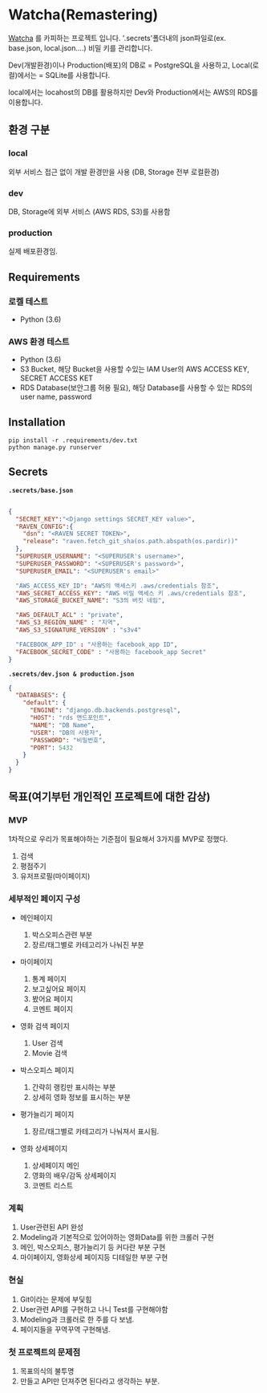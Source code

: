 # Watcha(Remastering)

[Watcha](https://watcha.net/) 를 카피하는 프로젝트 입니다.
'.secrets'폴더내의 json파일로(ex. base.json, local.json....)
비밀 키를 관리합니다.

Dev(개발환경)이나 Production(배포)의 DB로 = PostgreSQL을 사용하고,
Local(로컬)에서는 = SQLite를 사용합니다.

local에서는 locahost의 DB를 활용하지만
Dev와 Production에서는 AWS의 RDS를 이용합니다.





## 환경 구분

### local

외부 서비스 접근 없이 개발 환경만을 사용 (DB, Storage 전부 로컬환경)



### dev

DB, Storage에 외부 서비스 (AWS RDS, S3)를 사용함



### production

실제 배포환경임.





## Requirements

### 로켈 테스트

- Python (3.6)



### AWS 환경 테스트

- Python (3.6)
- S3 Bucket, 해당 Bucket을 사용할 수있는 IAM User의 AWS ACCESS KEY, SECRET ACCESS KET
- RDS Database(보안그룹 허용 필요), 해당 Database를 사용할 수 있는 RDS의 user name, password





## Installation

```
pip install -r .requirements/dev.txt
python manage.py runserver
```





## Secrets

**`.secrets/base.json`**

```json

{
  "SECRET_KEY":"<Django settings SECRET_KEY value>",
  "RAVEN_CONFIG":{
    "dsn": "<RAVEN SECRET TOKEN>",
    "release": "raven.fetch_git_sha(os.path.abspath(os.pardir))"
  },
  "SUPERUSER_USERNAME": "<SUPERUSER's username>",
  "SUPERUSER_PASSWORD": "<SUPERUSER's password>",
  "SUPERUSER_EMAIL": "<SUPERUSER's email>"

  "AWS_ACCESS_KEY_ID": "AWS의 액세스키 .aws/credentials 참조",
  "AWS_SECRET_ACCESS_KEY": "AWS 비밀 액세스 키 .aws/credentials 참조",
  "AWS_STORAGE_BUCKET_NAME": "S3의 버킷 네임",

  "AWS_DEFAULT_ACL" : "private",
  "AWS_S3_REGION_NAME" : "지역",
  "AWS_S3_SIGNATURE_VERSION" : "s3v4"

  "FACEBOOK_APP_ID" : "사용하는 facebook_app ID",
  "FACEBOOK_SECRET_CODE" : "사용하는 facebook_app Secret"
}
```

**`.secrets/dev.json & production.json`**

```json
{
  "DATABASES": {
    "default": {
      "ENGINE": "django.db.backends.postgresql",
      "HOST": "rds 앤드포인트",
      "NAME": "DB Name",
      "USER": "DB의 사용자",
      "PASSWORD": "비밀번호",
      "PORT": 5432
    }
  }
}
```




## 목표(여기부턴 개인적인 프로젝트에 대한 감상)

### MVP

1차적으로 우리가 목표해야하는 기준점이 필요해서 3가지를 MVP로 정했다.

1. 검색
2. 평점주기
3. 유저프로필(마이페이지)



### 세부적인 페이지 구성

* 메인페이지
    1. 박스오피스관련 부분
    2. 장르/태그별로 카테고리가 나눠진 부분

* 마이페이지
    1. 통계 페이지
    2. 보고싶어요 페이지
    3. 봤어요 페이지
    4. 코멘트 페이지

* 영화 검색 페이지
    1. User 검색
    2. Movie 검색

* 박스오피스 페이지
    1. 간략히 랭킹만 표시하는 부분
    2. 상세히 영화 정보를 표시하는 부분

* 평가늘리기 페이지
    1. 장르/태그별로 카테고리가 나눠져서 표시됨.

* 영화 상세페이지
    1. 상세페이지 메인
    2. 영화의 배우/감독 상세페이지
    3. 코멘트 리스트



### 계획

1. User관련된 API 완성
2. Modeling과 기본적으로 있어야하는 영화Data를 위한 크롤러 구현
3. 메인, 박스오피스, 평가늘리기 등 커다란 부분 구현
4. 마이페이지, 영화상세 페이지등 디테일한 부분 구현



### 현실

1. Git이라는 문제에 부딫힘
2. User관련 API를 구현하고 나니 Test를 구현해야함
3. Modeling과 크롤러로 한 주를 다 보냄.
4. 페이지들을 꾸역꾸역 구현해냄.


### 첫 프로젝트의 문제점

1. 목표의식의 불투명
2. 만들고 API만 던져주면 된다라고 생각하는 부분.

